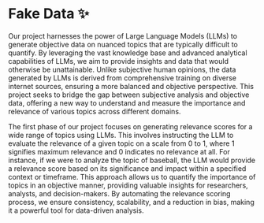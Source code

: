 # Fake Data ✨

Our project harnesses the power of Large Language Models (LLMs) to generate objective data on nuanced topics that are typically difficult to quantify. By leveraging the vast knowledge base and advanced analytical capabilities of LLMs, we aim to provide insights and data that would otherwise be unattainable. Unlike subjective human opinions, the data generated by LLMs is derived from comprehensive training on diverse internet sources, ensuring a more balanced and objective perspective. This project seeks to bridge the gap between subjective analysis and objective data, offering a new way to understand and measure the importance and relevance of various topics across different domains.

The first phase of our project focuses on generating relevance scores for a wide range of topics using LLMs. This involves instructing the LLM to evaluate the relevance of a given topic on a scale from 0 to 1, where 1 signifies maximum relevance and 0 indicates no relevance at all. For instance, if we were to analyze the topic of baseball, the LLM would provide a relevance score based on its significance and impact within a specified context or timeframe. This approach allows us to quantify the importance of topics in an objective manner, providing valuable insights for researchers, analysts, and decision-makers. By automating the relevance scoring process, we ensure consistency, scalability, and a reduction in bias, making it a powerful tool for data-driven analysis.
